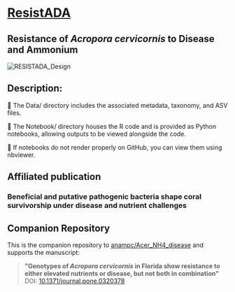# <ins>**ResistADA**</ins>
## Resistance of *Acropora cervicornis* to Disease and Ammonium
![RESISTADA_Design](https://github.com/user-attachments/assets/6b6c706b-d79f-4bbb-a8ae-1db4cbf34ceb)
## Description:

📂 The Data/ directory includes the associated metadata, taxonomy, and ASV files.

🐍 The Notebook/ directory houses the R code and is provided as Python notebooks, allowing outputs to be viewed alongside the code.

🧾 If notebooks do not render properly on GitHub, you can view them using nbviewer.


## Affiliated publication 
### Beneficial and putative pathogenic bacteria shape coral survivorship under disease and nutrient challenges

## Companion Repository

This is the companion repository to [anampc/Acer_NH4_disease](https://github.com/anampc/Acer_NH4_disease) and supports the manuscript:

> **"Genotypes of *Acropora cervicornis* in Florida show resistance to either elevated nutrients or disease, but not both in combination"**  
> DOI: [10.1371/journal.pone.0320378](https://doi.org/10.1371/journal.pone.0320378)
